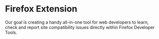 # Firefox Extension

Our goal is creating a handy all-in-one tool for web developers to learn, check and report site compatibility issues directly within Firefox Developer Tools.
